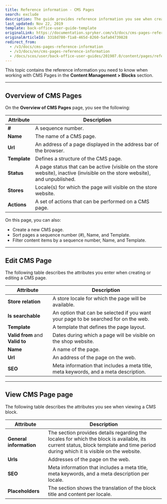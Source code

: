 ```yaml
---
title: Reference information - CMS Pages
search: exclude
description: The guide provides reference information you see when creating, viewing and editing CMS pages in the Back Office.
last_updated: Nov 22, 2019
template: back-office-user-guide-template
originalLink: https://documentation.spryker.com/v3/docs/cms-pages-reference-information
originalArticleId: 3318d780-f1a8-465d-8260-5afa04739828
redirect_from:
  - /v3/docs/cms-pages-reference-information
  - /v3/docs/en/cms-pages-reference-information
  - /docs/scos/user/back-office-user-guides/201907.0/content/pages/references/cms-pages-reference-information.html
---
```


This topic contains the reference information you need to know when working with CMS Pages in the **Content Management > Blocks** section.
***
## Overview of CMS Pages
On the **Overview of CMS Pages** page, you see the following:

| Attribute | Description |
| --- | --- |
| **#** | A sequence number. |
| **Name** | The name of a CMS page. |
| **Url** | An address of a page displayed in the address bar of the browser. |
| **Template** | Defines a structure of the CMS page. |
| **Status** | A page status that can be active (visible on the store website), inactive (invisible on the store website), and unpublished. |
| **Stores** | Locale(s) for which the page will visible on the store website. |
| **Actions** |A set of actions that can be performed on a CMS page. |

On this page, you can also:

* Create a new CMS page.
* Sort pages a sequence number (#), Name, and Template.
* Filter content items by a sequence number, Name, and Template.

***
## Edit CMS Page
The following table describes the attributes you enter when creating or editing a CMS page.

|Attribute |  Description|
| --- | --- |
| **Store relation** |  A store locale for which the page will be available. |
| **Is searchable** | An option that can be selected if you want your page to be searched for on the web. |
| **Template** | A template that defines the page layout.  |
| **Valid from** and **Valid to** | Dates during which a page will be visible on the shop website. |
| **Name** | A name of the page. |
| **Url** | An address of the page on the web. |
| **SEO** | Meta information that includes a meta title, meta keywords, and a meta description. |

***
## View CMS Page page
The following table describes the attributes you see when viewing a CMS block.

| Attribute | Description |
| --- | --- |
| **General information** | The section provides details regarding the locales for which the block is available, its current status, block template and time period during which it is visible on the website. |
| **Urls** | Addresses of the page on the web. |
| **SEO** | Meta information that includes a meta title, meta keywords, and a meta description per locale. |
| **Placeholders** | The section shows the translation of the block title and content per locale. |
